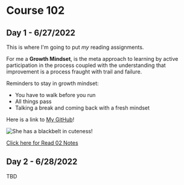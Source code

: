 # Course 102

## Day 1 - 6/27/2022

This is where I'm going to put *my* reading assignments.

For me a **Growth Mindset**, is the meta approach to learning by active participation in the process coupled with the understanding that improvement is a process fraught with trail and failure.

Reminders to stay in growth mindset:

- You have to walk before you run
- All things pass
- Talking a break and coming back with a fresh mindset

Here is a link to [My GitHub](https://github.com/BrianSward)!

![She has a blackbelt in cuteness!](https://github.com/BrianSward/reading-notes/blob/main/PXL_20220609_153110554.PORTRAIT.jpg?raw=true "This is Chickpea")

[Click here for Read 02 Notes](https://github.com/BrianSward/reading-notes/blob/main/page2)

## Day 2 - 6/28/2022

TBD
